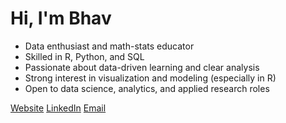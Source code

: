 # Hi, I'm Bhav

- Data enthusiast and math-stats educator  
- Skilled in R, Python, and SQL  
- Passionate about data-driven learning and clear analysis  
- Strong interest in visualization and modeling (especially in R)  
- Open to data science, analytics, and applied research roles  

[Website](bhavjotkhurana.github.io)  [LinkedIn](https://linkedin.com/in/bhavjotkhurana)  [Email](mailto:bhavjotskhurana@gmail.com)
